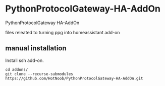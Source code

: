 # PythonProtocolGateway-HA-AddOn
PythonProtocolGateway HA-AddOn

files releated to turning ppg into homeassistant add-on


## manual installation
Install ssh add-on. 
```
cd addons/
git clone --recurse-submodules https://github.com/HotNoob/PythonProtocolGateway-HA-AddOn.git 
```
